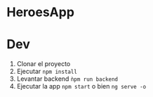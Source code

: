 # HeroesApp

# Dev

1. Clonar el proyecto
2. Ejecutar ```npm install```
3. Levantar backend ```ǹpm run backend```
4. Ejecutar la app ```npm start``` o bien ```ng serve -o```
